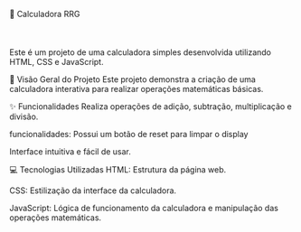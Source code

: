 🧮 Calculadora RRG  
<br>
<br>
<br>
Este é um projeto de uma calculadora simples desenvolvida utilizando HTML, CSS e JavaScript.

🚀 Visão Geral do Projeto
Este projeto demonstra a criação de uma calculadora interativa para realizar operações matemáticas básicas.

✨ Funcionalidades
 Realiza operações de adição, subtração, multiplicação e divisão.



 funcionalidades: Possui um botão de reset para limpar o display

 Interface intuitiva e fácil de usar.

💻 Tecnologias Utilizadas
HTML: Estrutura da página web.

CSS: Estilização da interface da calculadora.

JavaScript: Lógica de funcionamento da calculadora e manipulação das operações matemáticas.
